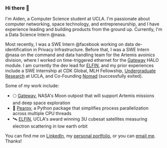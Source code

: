 ### Hi there 👋

I'm Aiden, a Computer Science student at UCLA. I'm passionate about computer networking, space technology, and entrepreneurship, and I have experience leading and building products from the ground up. Currently, I'm a Data Science Intern @nasa.

Most recently, I was a SWE Intern @facebook working on data de-identification in Privacy Infrastructure. Before that, I was a SWE Intern @nasa on the command and data handling team for the Artemis avoinics division, where I worked on time-triggered ethernet for the [Gateway](https://www.nasa.gov/gateway/overview) HALO module. I am currently the dev lead for [ELFIN](https://elfin.igpp.ucla.edu/), and my prior experiences include a SWE Internship at CDK Global, MLH Fellowship, [Undergraduate Research](https://www.cjkimlab.ucla.edu/) at UCLA, and Co-Founding [Nomad](https://www.linkedin.com/company/vhomesgroup) (successfully exited).
  
Some of my work include:  
- 🌕 [Gateway](https://www.nasa.gov/gateway), NASA's Moon outpost that will support Artemis missions and deep space exploration
- 🍐 [Pearpy](https://pypi.org/project/pearpy/), a Python package that simplifies process parallelization across multiple CPU threads
- 🛰️ [ELFIN](https://elfin.igpp.ucla.edu/), UCLA's award winning 3U cubesat satellites measuring electron scattering in low earth orbit 

You can find me on [LinkedIn](https://www.linkedin.com/in/aidenszeto/), my [personal portfolio](https://aidenszeto.me/), or you can [email me](mailto:aidenszeto@g.ucla.edu). Thanks! 

